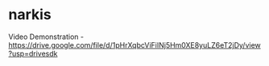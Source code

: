 # narkis

Video Demonstration - https://drive.google.com/file/d/1pHrXqbcViFiINj5Hm0XE8yuLZ6eT2jDy/view?usp=drivesdk
